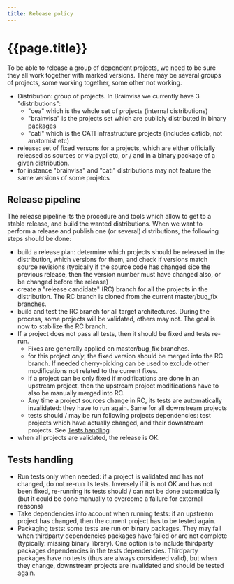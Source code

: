 ```yaml
---
title: Release policy
---
```


# {{page.title}}

To be able to release a group of dependent projects, we need to be sure they all work together with marked versions. There may be several groups of projects, some working together, some other not working.

* Distribution: group of projects. In Brainvisa we currently have 3 "distributions":
  * "cea" which is the whole set of projects (internal distributions)
  * "brainvisa" is the projects set which are publicly distributed in binary packages
  * "cati" which is the CATI infrastructure projects (includes catidb, not anatomist etc)
* release: set of fixed versons for a projects, which are either officially released as sources or via pypi etc, or / and in a binary package of a given distribution.
* for instance "brainvisa" and "cati" distributions may not feature the same versions of some projetcs

## Release pipeline

The release pipeline its the procedure and tools which allow to get to a stable release, and build the wanted distributions. 
When we want to perform a release and publish one (or several) distributions, the following steps should be done:

* build a release plan: determine which projects should be released in the distribution, which versions for them, and check if versions match source revisions (typically if the source code has changed sice the previous release, then the version number must have changed also, or be changed before the release)
* create a "release candidate" (RC) branch for all the projects in the distribution. The RC branch is cloned from the current master/bug_fix branches.
* build and test the RC branch for all target architectures. During the process, some projects will be validated, others may not. The goal is now to stabilize the RC branch.
* If a project does not pass all tests, then it should be fixed and tests re-run.
  * Fixes are generally applied on master/bug_fix branches.
  * for this project *only*, the fixed version should be merged into the RC branch. If needed cherry-picking can be used to exclude other modifications not related to the current fixes.
  * If a project can be only fixed if modifications are done in an upstream project, then the upstream project modifications have to also be manually merged into RC.
  * Any time a project sources change in RC, its tests are automatically invalidated: they have to run again. Same for all downstream projects
  * tests should / may be run following projects dependencies: test projects which have actually changed, and their downstream projects. See [Tests handling](#tests-handling)
* when all projects are validated, the release is OK.
  
## Tests handling

* Run tests only when needed: if a project is validated and has not changed, do not re-run its tests. Inversely if it is not OK and has not been fixed, re-running its tests should / can not be done automatically (but it could be done manually to overcome a failure for external reasons)
* Take dependencies into account when running tests: if an upstream project has changed, then the current project has to be tested again.
* Packaging tests: some tests are run on binary packages. They may fail when thirdparty dependencies packages have failed or are not complete (typically: missing binary library). One option is to include thirdparty packages dependencies in the tests dependencies. Thirdparty packages have no tests (thus are always considered valid), but when they change, downstream projects are invalidated and should be tested again.
